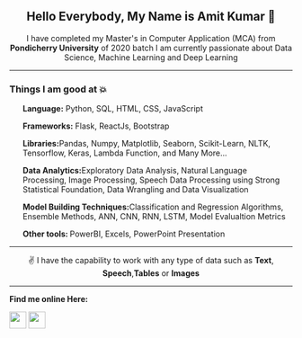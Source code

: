 <h2 align='center'>Hello Everybody, My Name is Amit Kumar 👋</h2>
<p align='center'>I have completed my Master's in Computer Application (MCA) from <b>Pondicherry University</b> of 2020 batch I am currently passionate about Data Science, Machine Learning and Deep Learning</p>
<hr/>
<p align = 'center'>
<h3>Things I am good at 💥</h3>
<ul>
<p><b>Language:</b> Python, SQL, HTML, CSS, JavaScript</p>
<p><b>Frameworks:</b> Flask, ReactJs, Bootstrap</p>
<p><b>Libraries:</b>Pandas, Numpy, Matplotlib, Seaborn,  Scikit-Learn, NLTK, Tensorflow, Keras, Lambda Function, and Many More...
<p><b>Data Analytics:</b>Exploratory Data Analysis, Natural Language Processing, Image Processing, Speech Data Processing using Strong Statistical Foundation, Data Wrangling and Data Visualization</p>
<p><b>Model Building Techniques:</b>Classification and Regression Algorithms, Ensemble Methods, ANN, CNN, RNN, LSTM, Model Evalualtion Metrics</p>
<p><b>Other tools: </b>PowerBI, Excels, PowerPoint Presentation
</ul>
<hr/>
<p align ="center">✌️ I have the capability to work with any type of data such as <b>Text</b>, <b>Speech</b>,<b>Tables</b> or <b>Images</b>
<hr/>
<p><b>Find me online Here:</b></p>
<p>
<a href="https://www.linkedin.com/in/amitjha11/"><img height="30" src="https://github.com/stephenajulu/WaylonWalker/blob/main/icon/linkedin.png?raw=true"></a>
<a href="https://twitter.com/amitarcade50"><img height="30" src="https://github.com/stephenajulu/WaylonWalker/blob/main/icon/twitter.png?raw=true"></a>&nbsp;&nbsp;
</p>